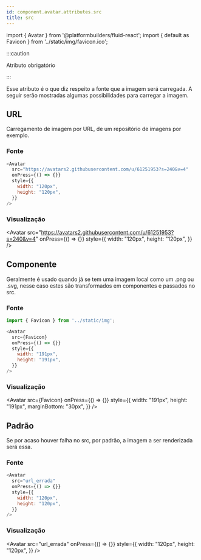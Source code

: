 ```yaml
---
id: component.avatar.attributes.src
title: src
---
```


<!-- Component declaration begin -->

import { Avatar } from '@platformbuilders/fluid-react';
import { default as Favicon } from '../static/img/favicon.ico';

<!-- Component declaration end -->

<!-- Documentation begin -->

:::caution

Atributo obrigatório

:::

Esse atributo é o que diz respeito a fonte que a imagem será carregada. A seguir serão mostradas algumas possibilidades para carregar a imagem.

## URL
Carregamento de imagem por URL, de um repositório de imagens por exemplo.

### Fonte

```javascript
<Avatar 
  src="https://avatars2.githubusercontent.com/u/61251953?s=240&v=4"
  onPress={() => {}}
  style={{
    width: "120px",
    height: "120px",
  }}
/>
```

### Visualização

<Avatar 
  src="https://avatars2.githubusercontent.com/u/61251953?s=240&v=4"
  onPress={() => {}}
  style={{
    width: "120px",
    height: "120px",
  }}
/>

## Componente
Geralmente é usado quando já se tem uma imagem local como um .png ou .svg, nesse caso estes são transformados em componentes e passados no src.

### Fonte

```javascript
import { Favicon } from '../static/img';

<Avatar 
  src={Favicon}
  onPress={() => {}}
  style={{
    width: "191px",
    height: "191px",
  }}
/>
```

### Visualização

<Avatar 
  src={Favicon}
  onPress={() => {}}
  style={{
    width: "191px",
    height: "191px",
    marginBottom: "30px",
  }}
/>

## Padrão
Se por acaso houver falha no src, por padrão, a imagem a ser renderizada será essa.

### Fonte

```javascript
<Avatar 
  src="url_errada"
  onPress={() => {}}
  style={{
    width: "120px",
    height: "120px",
  }}
/>
```

### Visualização

<Avatar 
  src="url_errada"
  onPress={() => {}}
  style={{
    width: "120px",
    height: "120px",
  }}
/>

<!-- Documentation end -->
